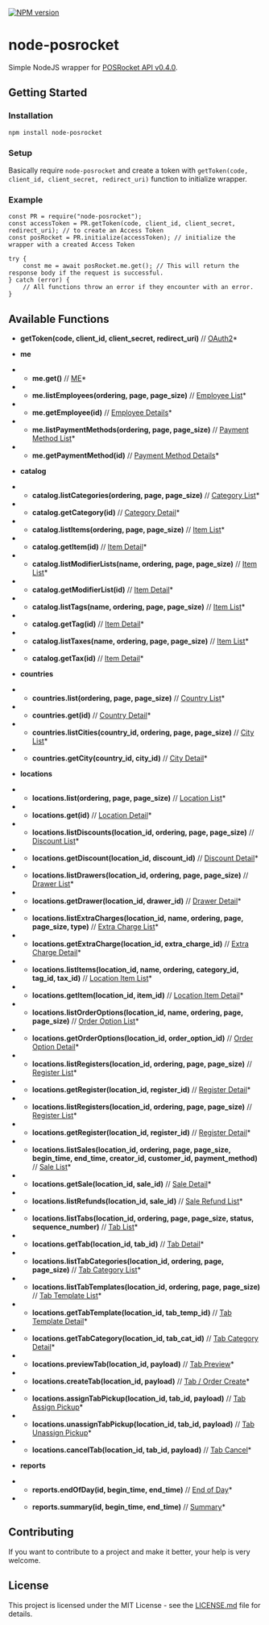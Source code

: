 [![NPM version][npm-image]][npm-url]

# node-posrocket

Simple NodeJS wrapper for [POSRocket API v0.4.0](http://launchpad.rocketinfra.com/v0.4.0/docs).

## Getting Started

### Installation

`npm install node-posrocket`

### Setup

Basically require `node-posrocket` and create a token with `getToken(code, client_id, client_secret, redirect_uri)` function to initialize wrapper.

### Example

```
const PR = require("node-posrocket");
const accessToken = PR.getToken(code, client_id, client_secret, redirect_uri); // to create an Access Token
const posRocket = PR.initialize(accessToken); // initialize the wrapper with a created Access Token

try {
    const me = await posRocket.me.get(); // This will return the response body if the request is successful.
} catch (error) {
    // All functions throw an error if they encounter with an error.
}

```

## Available Functions

- **getToken(code, client_id, client_secret, redirect_uri)** // [OAuth2](http://launchpad.rocketinfra.com/blog/oauth/)\*

- **me**

- - **me.get()** // [ME](http://launchpad.rocketinfra.com/v0.4.0/docs#tag/me)\*

- - **me.listEmployees(ordering, page, page_size)** // [Employee List](http://launchpad.rocketinfra.com/v0.4.0/docs#operation/me_employees_list)\*

- - **me.getEmployee(id)** // [Employee Details](http://launchpad.rocketinfra.com/v0.4.0/docs#operation/me_employees_read)\*

- - **me.listPaymentMethods(ordering, page, page_size)** // [Payment Method List](http://launchpad.rocketinfra.com/v0.4.0/docs#operation/me_payment-methods_list)\*

- - **me.getPaymentMethod(id)** // [Payment Method Details](http://launchpad.rocketinfra.com/v0.4.0/docs#operation/me_payment-methods_read)\*

- **catalog**

- - **catalog.listCategories(ordering, page, page_size)** // [Category List](http://launchpad.rocketinfra.com/v0.4.0/docs#operation/catalog_categories_list)\*

- - **catalog.getCategory(id)** // [Category Detail](http://launchpad.rocketinfra.com/v0.4.0/docs#operation/catalog_categories_read)\*

- - **catalog.listItems(ordering, page, page_size)** // [Item List](http://launchpad.rocketinfra.com/v0.4.0/docs#operation/catalog_items_list)\*

- - **catalog.getItem(id)** // [Item Detail](http://launchpad.rocketinfra.com/v0.4.0/docs#operation/catalog_items_read)\*

- - **catalog.listModifierLists(name, ordering, page, page_size)** // [Item List](http://launchpad.rocketinfra.com/v0.4.0/docs#operation/catalog_modifier-lists_list)\*

- - **catalog.getModifierList(id)** // [Item Detail](http://launchpad.rocketinfra.com/v0.4.0/docs#operation/catalog_modifier-lists_read)\*

- - **catalog.listTags(name, ordering, page, page_size)** // [Item List](http://launchpad.rocketinfra.com/v0.4.0/docs#operation/catalog_tags_list)\*

- - **catalog.getTag(id)** // [Item Detail](http://launchpad.rocketinfra.com/v0.4.0/docs#operation/catalog_tags_read)\*

- - **catalog.listTaxes(name, ordering, page, page_size)** // [Item List](http://launchpad.rocketinfra.com/v0.4.0/docs#operation/catalog_taxes_list)\*

- - **catalog.getTax(id)** // [Item Detail](http://launchpad.rocketinfra.com/v0.4.0/docs#operation/catalog_taxes_read)\*

- **countries**

- - **countries.list(ordering, page, page_size)** // [Country List](http://launchpad.rocketinfra.com/v0.4.0/docs#operation/countries_list)\*

- - **countries.get(id)** // [Country Detail](http://launchpad.rocketinfra.com/v0.4.0/docs#operation/countries_read)\*

- - **countries.listCities(country_id, ordering, page, page_size)** // [City List](http://launchpad.rocketinfra.com/v0.4.0/docs#operation/countries_city_list)\*

- - **countries.getCity(country_id, city_id)** // [City Detail](http://launchpad.rocketinfra.com/v0.4.0/docs#operation/countries_city_read)\*

- **locations**

- - **locations.list(ordering, page, page_size)** // [Location List](http://launchpad.rocketinfra.com/v0.4.0/docs#operation/locations_list)\*

- - **locations.get(id)** // [Location Detail](http://launchpad.rocketinfra.com/v0.4.0/docs#operation/locations_read)\*

- - **locations.listDiscounts(location_id, ordering, page, page_size)** // [Discount List](http://launchpad.rocketinfra.com/v0.4.0/docs#operation/locations_discounts_list)\*

- - **locations.getDiscount(location_id, discount_id)** // [Discount Detail](http://launchpad.rocketinfra.com/v0.4.0/docs#operation/locations_discounts_read)\*

- - **locations.listDrawers(location_id, ordering, page, page_size)** // [Drawer List](http://launchpad.rocketinfra.com/v0.4.0/docs#operation/locations_discounts_list)\*

- - **locations.getDrawer(location_id, drawer_id)** // [Drawer Detail](http://launchpad.rocketinfra.com/v0.4.0/docs#operation/locations_drawers_read)\*

- - **locations.listExtraCharges(location_id, name, ordering, page, page_size, type)** // [Extra Charge List](http://launchpad.rocketinfra.com/v0.4.0/docs#operation/locations_extra-charges_list)\*

- - **locations.getExtraCharge(location_id, extra_charge_id)** // [Extra Charge Detail](http://launchpad.rocketinfra.com/v0.4.0/docs#operation/locations_extra-charges_read)\*

- - **locations.listItems(location_id, name, ordering, category_id, tag_id, tax_id)** // [Location Item List](http://launchpad.rocketinfra.com/v0.4.0/docs#operation/locations_items_list)\*

- - **locations.getItem(location_id, item_id)** // [Location Item Detail](http://launchpad.rocketinfra.com/v0.4.0/docs#operation/locations_items_read)\*

- - **locations.listOrderOptions(location_id, name, ordering, page, page_size)** // [Order Option List](http://launchpad.rocketinfra.com/v0.4.0/docs#operation/locations_order-options_list)\*

- - **locations.getOrderOptions(location_id, order_option_id)** // [Order Option Detail](http://launchpad.rocketinfra.com/v0.4.0/docs#operation/locations_order-options_read)\*

- - **locations.listRegisters(location_id, ordering, page, page_size)** // [Register List](http://launchpad.rocketinfra.com/v0.4.0/docs#operation/locations_registers_list)\*

- - **locations.getRegister(location_id, register_id)** // [Register Detail](http://launchpad.rocketinfra.com/v0.4.0/docs#operation/locations_registers_read)\*

- - **locations.listRegisters(location_id, ordering, page, page_size)** // [Register List](http://launchpad.rocketinfra.com/v0.4.0/docs#operation/locations_registers_list)\*

- - **locations.getRegister(location_id, register_id)** // [Register Detail](http://launchpad.rocketinfra.com/v0.4.0/docs#operation/locations_registers_read)\*

- - **locations.listSales(location_id, ordering, page, page_size, begin_time, end_time, creator_id, customer_id, payment_method)** // [Sale List](http://launchpad.rocketinfra.com/v0.4.0/docs#operation/locations_sales_list)\*

- - **locations.getSale(location_id, sale_id)** // [Sale Detail](http://launchpad.rocketinfra.com/v0.4.0/docs#operation/locations_sales_read)\*

- - **locations.listRefunds(location_id, sale_id)** // [Sale Refund List](http://launchpad.rocketinfra.com/v0.4.0/docs#operation/locations_sales_refunds)\*

- - **locations.listTabs(location_id, ordering, page, page_size, status, sequence_number)** // [Tab List](http://launchpad.rocketinfra.com/v0.4.0/docs#operation/locations_tabs_list)\*

- - **locations.getTab(location_id, tab_id)** // [Tab Detail](http://launchpad.rocketinfra.com/v0.4.0/docs#operation/locations_tabs_templates_read)\*

- - **locations.listTabCategories(location_id, ordering, page, page_size)** // [Tab Category List](http://launchpad.rocketinfra.com/v0.4.0/docs#operation/locations_tabs_categories_list)\*

- - **locations.listTabTemplates(location_id, ordering, page, page_size)** // [Tab Template List](http://launchpad.rocketinfra.com/v0.4.0/docs#operation/locations_tabs_templates_list)\*

- - **locations.getTabTemplate(location_id, tab_temp_id)** // [Tab Template Detail](http://launchpad.rocketinfra.com/v0.4.0/docs#operation/locations_tabs_templates_read)\*

- - **locations.getTabCategory(location_id, tab_cat_id)** // [Tab Category Detail](http://launchpad.rocketinfra.com/v0.4.0/docs#operation/locations_tabs_categories_read)\*

- - **locations.previewTab(location_id, payload)** // [Tab Preview](http://launchpad.rocketinfra.com/v0.4.0/docs#operation/locations_tabs_preview_tab)\*

- - **locations.createTab(location_id, payload)** // [Tab / Order Create](http://launchpad.rocketinfra.com/v0.4.0/docs#operation/locations_tabs_create)\*

- - **locations.assignTabPickup(location_id, tab_id, payload)** // [Tab Assign Pickup](http://launchpad.rocketinfra.com/v0.4.0/docs#operation/locations_tabs_assign_pickup)\*

- - **locations.unassignTabPickup(location_id, tab_id, payload)** // [Tab Unassign Pickup](http://launchpad.rocketinfra.com/v0.4.0/docs#operation/locations_tabs_unassign_pickup)\*

- - **locations.cancelTab(location_id, tab_id, payload)** // [Tab Cancel](http://launchpad.rocketinfra.com/v0.4.0/docs#operation/locations_tabs_cancel)\*

- **reports**

- - **reports.endOfDay(id, begin_time, end_time)** // [End of Day](http://launchpad.rocketinfra.com/v0.4.0/docs#operation/reports_end_of_day)\*

- - **reports.summary(id, begin_time, end_time)** // [Summary](http://launchpad.rocketinfra.com/v0.4.0/docs#operation/reports_summary)\*

## Contributing

If you want to contribute to a project and make it better, your help is very welcome.

## License

This project is licensed under the MIT License - see the [LICENSE.md](LICENSE.md) file for details.

[npm-image]: https://img.shields.io/npm/v/node-posrocket.svg?style=flat
[npm-url]: https://www.npmjs.com/package/node-posrocket
